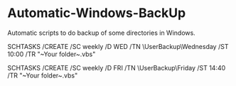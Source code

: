 # Automatic-Windows-BackUp
Automatic scripts to do backup of some directories in Windows.

SCHTASKS /CREATE /SC weekly /D WED /TN \UserBackup\Wednesday /ST 10:00 /TR "~Your folder~.vbs"

SCHTASKS /CREATE /SC weekly /D FRI /TN \UserBackup\Friday /ST 14:40 /TR "~Your folder~.vbs"